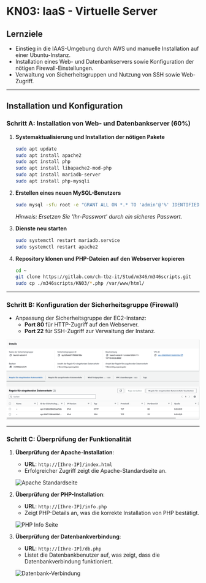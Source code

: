 
# KN03: IaaS - Virtuelle Server

## Lernziele
- Einstieg in die IAAS-Umgebung durch AWS und manuelle Installation auf einer Ubuntu-Instanz.
- Installation eines Web- und Datenbankservers sowie Konfiguration der nötigen Firewall-Einstellungen.
- Verwaltung von Sicherheitsgruppen und Nutzung von SSH sowie Web-Zugriff.

---

## Installation und Konfiguration

### Schritt A: Installation von Web- und Datenbankserver (60%)

1. **Systemaktualisierung und Installation der nötigen Pakete**
   ```bash
   sudo apt update
   sudo apt install apache2
   sudo apt install php
   sudo apt install libapache2-mod-php
   sudo apt install mariadb-server
   sudo apt install php-mysqli
   ```

2. **Erstellen eines neuen MySQL-Benutzers**
   ```bash
   sudo mysql -sfu root -e "GRANT ALL ON *.* TO 'admin'@'%' IDENTIFIED BY 'Ihr-Passwort' WITH GRANT OPTION;"
   ```
   *Hinweis: Ersetzen Sie 'Ihr-Passwort' durch ein sicheres Passwort.*

3. **Dienste neu starten**
   ```bash
   sudo systemctl restart mariadb.service
   sudo systemctl restart apache2
   ```

4. **Repository klonen und PHP-Dateien auf den Webserver kopieren**
   ```bash
   cd ~
   git clone https://gitlab.com/ch-tbz-it/Stud/m346/m346scripts.git
   sudo cp ./m346scripts/KN03/*.php /var/www/html/
   ```

---

### Schritt B: Konfiguration der Sicherheitsgruppe (Firewall)

- Anpassung der Sicherheitsgruppe der EC2-Instanz:
  - **Port 80** für HTTP-Zugriff auf den Webserver.
  - **Port 22** für SSH-Zugriff zur Verwaltung der Instanz.

![Sicherheitsgruppe](images/Sicherheitsgruppe.png)

---

### Schritt C: Überprüfung der Funktionalität

1. **Überprüfung der Apache-Installation**:
   - **URL**: `http://[Ihre-IP]/index.html`
   - Erfolgreicher Zugriff zeigt die Apache-Standardseite an.

   ![Apache Standardseite](images/index.htmlSeite.jpeg)

2. **Überprüfung der PHP-Installation**:
   - **URL**: `http://[Ihre-IP]/info.php`
   - Zeigt PHP-Details an, was die korrekte Installation von PHP bestätigt.

   ![PHP Info Seite](images/info.phpSeite.jpeg)

3. **Überprüfung der Datenbankverbindung**:
   - **URL**: `http://[Ihre-IP]/db.php`
   - Listet die Datenbankbenutzer auf, was zeigt, dass die Datenbankverbindung funktioniert.

   ![Datenbank-Verbindung](images/db.phpSeite.jpeg)

